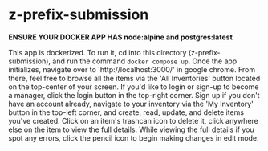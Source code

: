 # z-prefix-submission

**ENSURE YOUR DOCKER APP HAS node:alpine and postgres:latest**

This app is dockerized.  To run it, cd into this directory (z-prefix-submission), and run the command `docker compose up`.  Once the app initializes, navigate over to 'http://localhost:3000/' in google chrome.  From there, feel free to browse all the items via the 'All Inventories' button located on the top-center of your screen. If you'd like to login or sign-up to become a manager, click the login button in the top-right corner. Sign up if you don't have an account already, navigate to your inventory via the 'My Inventory' button in the top-left corner, and create, read, update, and delete items you've created. Click on an item's trashcan icon to delete it, click anywhere else on the item to view the full details. While viewing the full details if you spot any errors, click the pencil icon to begin making changes in edit mode.
